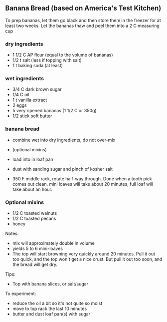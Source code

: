 ## Banana Bread (based on America's Test Kitchen)

To prep bananas, let them go black and then store them in the freezer for at least two weeks. Let the bananas thaw and peel them into a 2 C measuring cup

### dry ingredients
  + 1 1/2 C AP flour (equal to the volume of bananas)
  + 1/2 t salt (less if topping with salt)
  + 1 t baking soda (at least)

### wet ingredients
  + 3/4 C dark brown sugar
  + 1/4 C oil
  + 1 t vanilla extract
  + 2 eggs
  + 5 very ripened bananas (1 1/2 C or 350g)
  + 1/2 stick soft butter

### banana bread
  * combine wet into dry ingredients, do not over-mix
  + (optional mixins)
  * load into in loaf pan
  + dust with sanding sugar and pinch of kosher salt
  * 350 F middle rack, rotate half-way through. Done when a tooth pick comes out clean.
    mini loaves will take about 20 minutes, full loaf will take about an hour.

### Optional mixins
  + 1/2 C toasted walnuts
  + 1/2 C toasted pecans
  + honey

Notes:
* mix will approximately double in volume
* yields 5 to 6 mini-loaves
* The top will start browning very quickly around 20 minutes. Pull it out too quick, and the top won't get a nice crust. But pull it out too soon, and the bread will get dry.

Tips:
* Top with banana slices, or salt/sugar

To experiment:
  * reduce the oil a bit so it's not quite so moist
  * move to top rack the last 10 minutes
  * butter and dust loaf pan(s) with sugar

